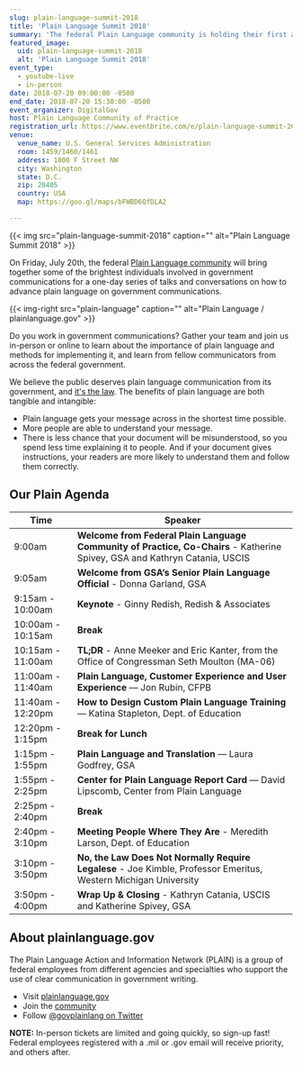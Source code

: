 ```yaml
---
slug: plain-language-summit-2018
title: 'Plain Language Summit 2018'
summary: 'The federal Plain Language community is holding their first all-day summit in Washington D.C., and you’re invited!'
featured_image:
  uid: plain-language-summit-2018
  alt: 'Plain Language Summit 2018'
event_type:
  - youtube-live
  - in-person
date: 2018-07-20 09:00:00 -0500
end_date: 2018-07-20 15:30:00 -0500
event_organizer: DigitalGov
host: Plain Language Community of Practice
registration_url: https://www.eventbrite.com/e/plain-language-summit-2018-tickets-46589162439
venue:
  venue_name: U.S. General Services Administration
  room: 1459/1460/1461
  address: 1800 F Street NW
  city: Washington
  state: D.C.
  zip: 20405
  country: USA
  map: https://goo.gl/maps/bFWBD6QfDLA2

---
```


{{< img src="plain-language-summit-2018" caption="" alt="Plain Language Summit 2018" >}}

On Friday, July 20th, the federal [Plain Language community](https://digital.gov/communities/plain-language/) will bring together some of the brightest individuals involved in government communications for a one-day series of talks and conversations on how to advance plain language on government communications.

{{< img-right src="plain-language" caption="" alt="Plain Language / plainlanguage.gov" >}}

Do you work in government communications? Gather your team and join us in-person or online to learn about the importance of plain language and methods for implementing it, and learn from fellow communicators from across the federal government.

We believe the public deserves plain language communication from its government, and [it's the law](https://www.plainlanguage.gov/law/). The benefits of plain language are both tangible and intangible:

- Plain language gets your message across in the shortest time possible.
- More people are able to understand your message.
- There is less chance that your document will be misunderstood, so you spend less time explaining it to people. And if your document gives instructions, your readers are more likely to understand them and follow them correctly.

## Our Plain Agenda

| Time              | Speaker                                                                                                                     |
|-------------------|-----------------------------------------------------------------------------------------------------------------------------|
| 9:00am            | **Welcome from Federal Plain Language Community of Practice, Co-Chairs** - Katherine Spivey, GSA and Kathryn Catania, USCIS |
| 9:05am            | **Welcome from GSA’s Senior Plain Language Official** - Donna Garland, GSA                                                  |
| 9:15am - 10:00am  | **Keynote** - Ginny Redish, Redish & Associates                                                                             |
| 10:00am - 10:15am | **Break**                                                                                                                   |
| 10:15am - 11:00am | **TL;DR** - Anne Meeker and Eric Kanter, from the Office of Congressman Seth Moulton (MA-06)                            |
| 11:00am - 11:40am | **Plain Language, Customer Experience and User Experience** — Jon Rubin, CFPB                                               |
| 11:40am - 12:20pm | **How to Design Custom Plain Language Training** — Katina Stapleton, Dept. of Education                                     |
| 12:20pm - 1:15pm  | **Break for Lunch**                                                                                                         |
| 1:15pm - 1:55pm   | **Plain Language and Translation** — Laura Godfrey, GSA                                                                                  |
| 1:55pm - 2:25pm   | **Center for Plain Language Report Card** — David Lipscomb, Center from Plain Language                                          |
| 2:25pm - 2:40pm   | **Break**                                                                                                                   |
| 2:40pm - 3:10pm   | **Meeting People Where They Are** - Meredith Larson, Dept. of Education                                                                    |
| 3:10pm - 3:50pm   | **No, the Law Does Not Normally Require Legalese** - Joe Kimble, Professor Emeritus, Western Michigan University            |
| 3:50pm - 4:00pm   | **Wrap Up & Closing** - Kathryn Catania, USCIS and Katherine Spivey, GSA                                                  |


## About plainlanguage.gov

The Plain Language Action and Information Network (PLAIN) is a group of federal employees from different agencies and specialties who support the use of clear communication in government writing.

- Visit [plainlanguage.gov](https://www.plainlanguage.gov/)
- Join the [community](https://digital.gov/communities/plain-language/)
- Follow [@govplainlang on Twitter](https://twitter.com/govplainlang)


**NOTE:** In-person tickets are limited and going quickly, so sign-up fast! Federal employees registered with a .mil or .gov email will receive priority, and others after.
